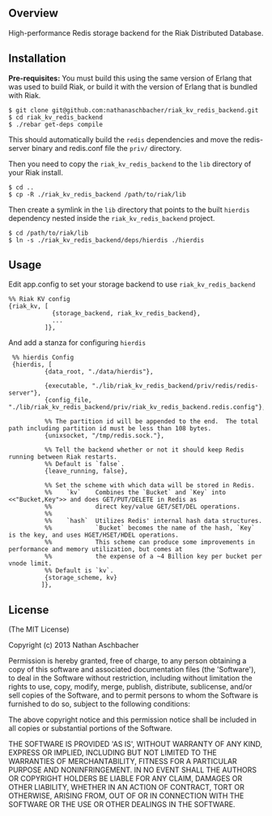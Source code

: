 ## Overview

High-performance Redis storage backend for the Riak Distributed Database.


## Installation

**Pre-requisites:** You must build this using the same version of Erlang that was used to build Riak, or build it with the version of Erlang that is bundled with Riak.

	$ git clone git@github.com:nathanaschbacher/riak_kv_redis_backend.git
	$ cd riak_kv_redis_backend
	$ ./rebar get-deps compile
	
This should automatically build the `redis` dependencies and move the redis-server binary and redis.conf file the `priv/` directory.

Then you need to copy the `riak_kv_redis_backend` to the `lib` directory of your Riak install.

    $ cd ..
    $ cp -R ./riak_kv_redis_backend /path/to/riak/lib
    
Then create a symlink in the `lib` directory that points to the built `hierdis` dependency nested inside the `riak_kv_redis_backend` project.

    $ cd /path/to/riak/lib
    $ ln -s ./riak_kv_redis_backend/deps/hierdis ./hierdis

## Usage

Edit app.config to set your storage backend to use `riak_kv_redis_backend`

```
%% Riak KV config
{riak_kv, [
            {storage_backend, riak_kv_redis_backend},
            ...
          ]},
```

And add a stanza for configuring `hierdis`

```
 %% hierdis Config
 {hierdis, [
          {data_root, "./data/hierdis"},

          {executable, "./lib/riak_kv_redis_backend/priv/redis/redis-server"},
          {config_file, "./lib/riak_kv_redis_backend/priv/riak_kv_redis_backend.redis.config"},
          
          %% The partition id will be appended to the end.  The total path including partition id must be less than 108 bytes.
          {unixsocket, "/tmp/redis.sock."}, 
         
          %% Tell the backend whether or not it should keep Redis running between Riak restarts.
          %% Default is `false`.
          {leave_running, false},

          %% Set the scheme with which data will be stored in Redis.
          %%    `kv`    Combines the `Bucket` and `Key` into <<"Bucket,Key">> and does GET/PUT/DELETE in Redis as
          %%            direct key/value GET/SET/DEL operations.
          %%
          %%    `hash`  Utilizes Redis' internal hash data structures.  
          %%            `Bucket` becomes the name of the hash, `Key` is the key, and uses HGET/HSET/HDEL operations.
          %%            This scheme can produce some improvements in performance and memory utilization, but comes at
          %%            the expense of a ~4 Billion key per bucket per vnode limit.
          %% Default is `kv`.
          {storage_scheme, kv}
         ]},
```
    

## License

(The MIT License)

Copyright (c) 2013 Nathan Aschbacher

Permission is hereby granted, free of charge, to any person obtaining
a copy of this software and associated documentation files (the
'Software'), to deal in the Software without restriction, including
without limitation the rights to use, copy, modify, merge, publish,
distribute, sublicense, and/or sell copies of the Software, and to
permit persons to whom the Software is furnished to do so, subject to
the following conditions:

The above copyright notice and this permission notice shall be
included in all copies or substantial portions of the Software.

THE SOFTWARE IS PROVIDED 'AS IS', WITHOUT WARRANTY OF ANY KIND,
EXPRESS OR IMPLIED, INCLUDING BUT NOT LIMITED TO THE WARRANTIES OF
MERCHANTABILITY, FITNESS FOR A PARTICULAR PURPOSE AND NONINFRINGEMENT.
IN NO EVENT SHALL THE AUTHORS OR COPYRIGHT HOLDERS BE LIABLE FOR ANY
CLAIM, DAMAGES OR OTHER LIABILITY, WHETHER IN AN ACTION OF CONTRACT,
TORT OR OTHERWISE, ARISING FROM, OUT OF OR IN CONNECTION WITH THE
SOFTWARE OR THE USE OR OTHER DEALINGS IN THE SOFTWARE.
